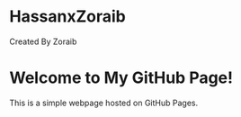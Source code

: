 # HassanxZoraib
Created By Zoraib
<!DOCTYPE html>
<html lang="en">
<head>
    <meta charset="UTF-8">
    <meta name="viewport" content="width=device-width, initial-scale=1.0">
    <title>My GitHub Page</title>
</head>
<body>
    <h1>Welcome to My GitHub Page!</h1>
    <p>This is a simple webpage hosted on GitHub Pages.</p>
</body>
</html>
